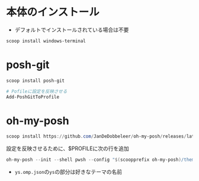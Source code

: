 # 本体のインストール
* デフォルトでインストールされている場合は不要
```Powershell
scoop install windows-terminal
```

# posh-git
```Powershell
scoop install posh-git

# Pofileに設定を反映させる
Add-PoshGitToProfile
```

# oh-my-posh
```Powershell
scoop install https://github.com/JanDeDobbeleer/oh-my-posh/releases/latest/download/oh-my-posh.json
```
設定を反映させるために、$PROFILEに次の行を追加

```profile.ps1
oh-my-posh --init --shell pwsh --config "$(scoopprefix oh-my-posh)/themes/ys.omp.json" | Invoke-Expression
```
* `ys.omp.json`の`ys`の部分は好きなテーマの名前
